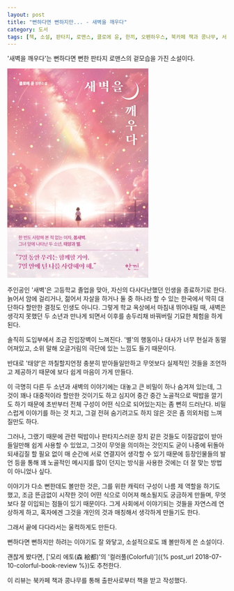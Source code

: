 ```yaml
---
layout: post
title: "뻔하다면 뻔하지만... - 새벽을 깨우다"
category: 도서
tags: [책, 소설, 판타지, 로맨스, 클로에 윤, 한끼, 오펜하우스, 북카페 책과 콩나무, 서평]
---
```


'새벽을 깨우다'는
뻔하다면 뻔한 판타지 로맨스의 겉모습을 가진 소설이다.

![표지](/images/book/awaken-the-dawn-book.jpg)

주인공인 '새벽'은 고등학교 졸업을 맞아,
자신의 다사다난했던 인생을 종료하기로 한다.
늙어서 암에 걸리거나, 젊어서 자살을 하거나 둘 중 하나라 할 수 있는 한국에서
딱히 대단하다 할만한 결정도 인생도 아니다.
그렇게 학교 옥상에서 마침내 뛰어내릴 때,
새벽은 생각지 못했던 두 소년과 만나게 되면서
이후를 송두리채 바꿔버릴 기묘한 체험을 하게 된다.

솔직히 도입부에서 조금 진입장벽이 느껴진다.
'별'의 행동이나 대사가 너무 현실과 동떨어져있고,
소위 말해 오글거림의 극단에 있는 느낌도 들기 때문이다.

반대로 '태양'은 까칠할지언정 충분히 받아들일만하고
무엇보다 실제적인 것들을 조언하고 제공하기 때문에
보다 쉽게 마음이 가게 만들다.

이 극명히 다른 두 소년과 새벽의 이야기에는
대놓고 큰 비밀이 하나 숨겨져 있는데,
그것이 꽤나 대중적이라 할만한 것이기도 하고
심지어 중간 중간 노골적으로 떡밥을 깔기도 하기 때문에
초반부터 전체 구성이 어떤 식으로 되어있는지는 좀 뻔히 드러난다.
비밀스럽게 이야기를 하는 것 치고,
그걸 전혀 숨기려고도 하지 않은 것은 좀 의외처럼 느껴질만도 하다.

그러나, 그랬기 때문에 관련 떡밥이나 판타지스러운 장치 같은 것들도 이질감없이 받아들일만해 쉽게 사용할 수 있었고,
그것이 무엇을 의미하는 것인지도 굳이 나중에 뒤돌아 되새김질 할 필요 없이 매 순간에 서로 연결지어 생각할 수 있기 때문에
등장인물들의 발언 등을 통해 꽤 노골적인 메시지를 많이 던지는 방식을 사용한 것에는
더 잘 맞는 방법이 아니었나 싶다.

이야기가 다소 뻔한데도 볼만한 것은,
그를 위한 캐릭터 구성이 나름 제 역할을 하기도 했고,
조금 뜬금없이 시작한 것이 어떤 식으로 이어져 해소될지도 궁금하게 만들며,
무엇보다 잘 이입되는 점들이 있기 때문이다.
그게 사회에서 이야기되는 것들을 자연스레 연상하게 하고,
혹자에겐 그것을 개인의 것과 매칭해서 생각하게 만들기도 한다.
<!--
자살에 실패한 사람이 오히려 다행이다고, 살려줘서 고맙다고 한다는 얘기가 그렇다.
-->
그래서 끝에 다다라서는 울컥하게도 만든다.

뻔하다면 뻔하지만 하려는 이야기도 잘 와닿고,
소설적으로도 꽤 볼만하게 쓴 소설이다.

괜찮게 봤다면, ['모리 에토(森 絵都)'의 '컬러풀(Colorful)']({% post_url 2018-07-10-colorful-book-review %})도 추천한다.



<div class="im im-info">
이 리뷰는 북카페 책과 콩나무를 통해 출판사로부터 책을 받고 작성했다.
</div>
